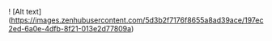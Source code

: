 ! [Alt text] (https://images.zenhubusercontent.com/5d3b2f7176f8655a8ad39ace/197ec2ed-6a0e-4dfb-8f21-013e2d77809a)
